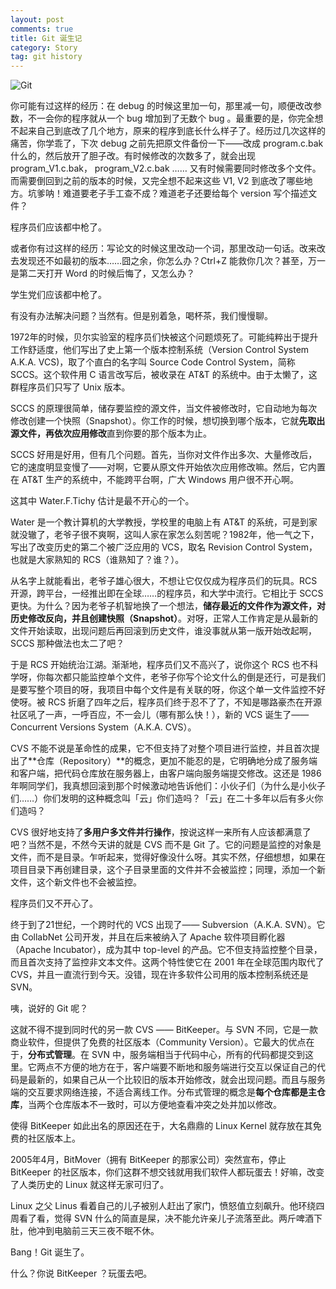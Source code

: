 ```yaml
---
layout: post
comments: true
title: Git 诞生记
category: Story
tag: git history
---
```


![Git](http://o35qhjvld.qnssl.com/git_logo.png "Git logo")

你可能有过这样的经历：在 debug 的时候这里加一句，那里减一句，顺便改改参数，不一会你的程序就从一个 bug 增加到了无数个 bug 。最重要的是，你完全想不起来自己到底改了几个地方，原来的程序到底长什么样子了。经历过几次这样的痛苦，你学乖了，下次 debug 之前先把原文件备份一下——改成 program.c.bak 什么的，然后放开了胆子改。有时候修改的次数多了，就会出现 program\_V1.c.bak， program\_V2.c.bak …… 又有时候需要同时修改多个文件。而需要倒回到之前的版本的时候，又完全想不起来这些 V1, V2 到底改了哪些地方。坑爹呐！难道要老子手工查不成？难道老子还要给每个 version 写个描述文件？

程序员们应该都中枪了。

或者你有过这样的经历：写论文的时候这里改动一个词，那里改动一句话。改来改去发现还不如最初的版本……囧之余，你怎么办？Ctrl+Z 能救你几次？甚至，万一是第二天打开 Word 的时候后悔了，又怎么办？

学生党们应该都中枪了。

有没有办法解决问题？当然有。但是别着急，喝杯茶，我们慢慢聊。

1972年的时候，贝尔实验室的程序员们快被这个问题烦死了。可能纯粹出于提升工作舒适度，他们写出了史上第一个版本控制系统（Version Control System A.K.A. VCS)，取了个直白的名字叫 Source Code Control System，简称 SCCS。这个软件用 C 语言改写后，被收录在 AT&T 的系统中。由于太懒了，这群程序员们只写了 Unix 版本。

SCCS 的原理很简单，储存要监控的源文件，当文件被修改时，它自动地为每次修改创建一个快照（Snapshot）。你工作的时候，想切换到哪个版本，它就**先取出源文件，再依次应用修改**直到你要的那个版本为止。

SCCS 好用是好用，但有几个问题。首先，当你对文件作出多次、大量修改后，它的速度明显变慢了——对啊，它要从原文件开始依次应用修改嘛。然后，它内置在 AT&T 生产的系统中，不能跨平台啊，广大 Windows 用户很不开心啊。

这其中 Water.F.Tichy 估计是最不开心的一个。

Water 是一个教计算机的大学教授，学校里的电脑上有 AT&T 的系统，可是到家就没辙了，老爷子很不爽啊，这叫人家在家怎么刻苦呢？1982年，他一气之下，写出了改变历史的第二个被广泛应用的 VCS，取名 Revision Control System，也就是大家熟知的 RCS（谁熟知了？谁？）。

从名字上就能看出，老爷子雄心很大，不想让它仅仅成为程序员们的玩具。RCS 开源，跨平台，一经推出即在全球……的程序员，和大学中流行。它相比于 SCCS 更快。为什么？因为老爷子机智地换了一个想法，**储存最近的文件作为源文件，对历史修改反向，并且创建快照（Snapshot）**。对呀，正常人工作肯定是从最新的文件开始读取，出现问题后再回滚到历史文件，谁没事就从第一版开始改起啊， SCCS 那种做法也太二了吧？

于是 RCS 开始统治江湖。渐渐地，程序员们又不高兴了，说你这个 RCS 也不科学呀，你每次都只能监控单个文件，老爷子你写个论文什么的倒是还行，可是我们是要写整个项目的呀，我项目中每个文件是有关联的呀，你这个单一文件监控不好使呀。被 RCS 折磨了四年之后，程序员们终于忍不了了，不知是哪路豪杰在开源社区吼了一声，一呼百应，不一会儿（哪有那么快！），新的 VCS 诞生了——Concurrent Versions System（A.K.A. CVS）。

CVS 不能不说是革命性的成果，它不但支持了对整个项目进行监控，并且首次提出了**仓库（Repository）**的概念，更加不能忍的是，它明确地分成了服务端和客户端，把代码仓库放在服务器上，由客户端向服务端提交修改。这还是 1986 年啊同学们，我真想回滚到那个时候激动地告诉他们：小伙子们（为什么是小伙子们……）你们发明的这种概念叫「云」你们造吗？「云」在二十多年以后有多火你们造吗？

CVS 很好地支持了**多用户多文件并行操作**，按说这样一来所有人应该都满意了吧？当然不是，不然今天讲的就是 CVS 而不是 Git 了。它的问题是监控的对象是文件，而不是目录。乍听起来，觉得好像没什么呀。其实不然，仔细想想，如果在项目目录下再创建目录，这个子目录里面的文件并不会被监控；同理，添加一个新文件，这个新文件也不会被监控。

程序员们又不开心了。

终于到了21世纪，一个跨时代的 VCS 出现了—— Subversion（A.K.A. SVN）。它由 CollabNet 公司开发，并且在后来被纳入了 Apache 软件项目孵化器（Apache Incubator），成为其中 top-level 的产品。它不但支持监控整个目录，而且首次支持了监控非文本文件。这两个特性使它在 2001 年在全球范围内取代了 CVS，并且一直流行到今天。没错，现在许多软件公司用的版本控制系统还是 SVN。

咦，说好的 Git 呢？

这就不得不提到同时代的另一款 CVS —— BitKeeper。与 SVN 不同，它是一款商业软件，但提供了免费的社区版本（Community Version）。它最大的优点在于，**分布式管理**。在 SVN 中，服务端相当于代码中心，所有的代码都提交到这里。它两点不方便的地方在于，客户端要不断地和服务端进行交互以保证自己的代码是最新的，如果自己从一个比较旧的版本开始修改，就会出现问题。而且与服务端的交互要求网络连接，不适合离线工作。分布式管理的概念是**每个仓库都是主仓库**，当两个仓库版本不一致时，可以方便地查看冲突之处并加以修改。

使得 BitKeeper 如此出名的原因还在于，大名鼎鼎的 Linux Kernel 就存放在其免费的社区版本上。

2005年4月，BitMover（拥有 BitKeeper 的那家公司）突然宣布，停止 BitKeeper 的社区版本，你们这群不想交钱就用我们软件人都玩蛋去！好嘛，改变了人类历史的 Linux 就这样无家可归了。

Linux 之父 Linus 看着自己的儿子被别人赶出了家门，愤怒值立刻飙升。他环绕四周看了看，觉得 SVN 什么的简直是屎，决不能允许亲儿子流落至此。两斤啤酒下肚，他冲到电脑前三天三夜不眠不休。

Bang！Git 诞生了。

什么？你说 BitKeeper ？玩蛋去吧。
